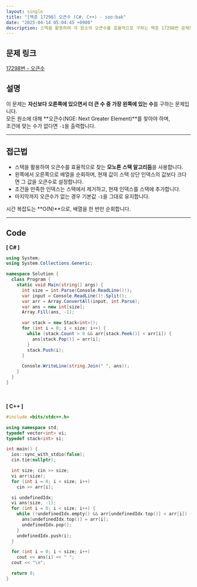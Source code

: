 ```yaml
---
layout: single
title: "[백준 17298] 오큰수 (C#, C++) - soo:bak"
date: "2025-04-14 05:04:45 +0900"
description: 스택을 활용하여 각 원소의 오큰수를 효율적으로 구하는 백준 17298번 문제의 C# 및 C++ 풀이와 해설
---
```


## 문제 링크
[17298번 - 오큰수](https://www.acmicpc.net/problem/17298)

## 설명
이 문제는 **자신보다 오른쪽에 있으면서 더 큰 수 중 가장 왼쪽에 있는 수**를 구하는 문제입니다.  
모든 원소에 대해 **오큰수(NGE: Next Greater Element)**를 찾아야 하며,  
조건에 맞는 수가 없다면 `-1`을 출력합니다.

---

## 접근법
- 스택을 활용하여 오큰수를 효율적으로 찾는 **모노톤 스택 알고리듬**을 사용합니다.
- 왼쪽에서 오른쪽으로 배열을 순회하며, 현재 값이 스택 상단 인덱스의 값보다 크다면 그 값을 오큰수로 설정합니다.
- 조건을 만족한 인덱스는 스택에서 제거하고, 현재 인덱스를 스택에 추가합니다.
- 마지막까지 오큰수가 없는 경우 기본값 `-1`을 그대로 유지합니다.

시간 복잡도는 **O(N)**으로, 배열을 한 번만 순회합니다.

---

## Code
<b>[ C# ] </b>
<br>

```csharp
using System;
using System.Collections.Generic;

namespace Solution {
  class Program {
    static void Main(string[] args) {
      int size = int.Parse(Console.ReadLine()!);
      var input = Console.ReadLine()!.Split();
      var arr = Array.ConvertAll(input, int.Parse);
      var ans = new int[size];
      Array.Fill(ans, -1);

      var stack = new Stack<int>();
      for (int i = 0; i < size; i++) {
        while (stack.Count > 0 && arr[stack.Peek()] < arr[i]) {
          ans[stack.Pop()] = arr[i];
        }
        stack.Push(i);
      }

      Console.WriteLine(string.Join(" ", ans));
    }
  }
}
```

<br><br>
<b>[ C++ ] </b>
<br>

```cpp
#include <bits/stdc++.h>

using namespace std;
typedef vector<int> vi;
typedef stack<int> si;

int main() {
  ios::sync_with_stdio(false);
  cin.tie(nullptr);

  int size; cin >> size;
  vi arr(size);
  for (int i = 0; i < size; i++)
    cin >> arr[i];

  si undefinedIdx;
  vi ans(size, -1);
  for (int i = 0; i < size; i++) {
    while (!undefinedIdx.empty() && arr[undefinedIdx.top()] < arr[i]) {
      ans[undefinedIdx.top()] = arr[i];
      undefinedIdx.pop();
    }
    undefinedIdx.push(i);
  }

  for (int i = 0; i < size; i++)
    cout << ans[i] << " ";
  cout << "\n";

  return 0;
}
```

